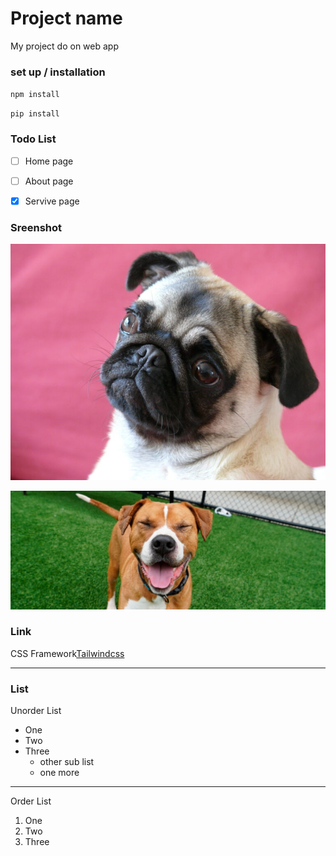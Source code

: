 # Project name
My project do on web app
### set up / installation
`npm install`

`pip install`
### Todo List
-[ ] Home page

-[ ] About page

-[x] Servive page

### Sreenshot

![alt text](image.jpeg)

![alt text](image.png)

### Link
CSS Framework[Tailwindcss](https://tailwindcss.com/)

---
### List
Unorder List
- One
- Two
- Three
  - other sub list
  - one more
---
Order List
1. One
2. Two 
3. Three
    